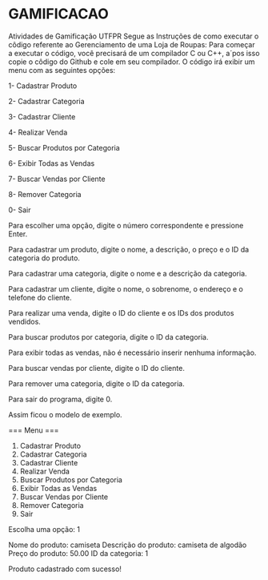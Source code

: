 # GAMIFICACAO
Atividades de Gamificação UTFPR
Segue as Instruções de como executar o côdigo referente ao Gerenciamento de uma Loja de Roupas:
Para começar a executar o código, você precisará de um compilador C ou C++, a´pos isso copie o côdigo do Github e cole em seu compilador. 
O código irá exibir um menu com as seguintes opções:

1- Cadastrar Produto

2- Cadastrar Categoria

3- Cadastrar Cliente

4- Realizar Venda

5- Buscar Produtos por Categoria

6- Exibir Todas as Vendas

7- Buscar Vendas por Cliente

8- Remover Categoria

0- Sair

Para escolher uma opção, digite o número correspondente e pressione Enter.

Para cadastrar um produto, digite o nome, a descrição, o preço e o ID da categoria do produto.

Para cadastrar uma categoria, digite o nome e a descrição da categoria.

Para cadastrar um cliente, digite o nome, o sobrenome, o endereço e o telefone do cliente.

Para realizar uma venda, digite o ID do cliente e os IDs dos produtos vendidos.

Para buscar produtos por categoria, digite o ID da categoria.

Para exibir todas as vendas, não é necessário inserir nenhuma informação.

Para buscar vendas por cliente, digite o ID do cliente.

Para remover uma categoria, digite o ID da categoria.

Para sair do programa, digite 0.

Assim ficou o modelo de exemplo.

=== Menu ===
1. Cadastrar Produto
2. Cadastrar Categoria
3. Cadastrar Cliente
4. Realizar Venda
5. Buscar Produtos por Categoria
6. Exibir Todas as Vendas
7. Buscar Vendas por Cliente
8. Remover Categoria
0. Sair

Escolha uma opção: 1

Nome do produto: camiseta
Descrição do produto: camiseta de algodão
Preço do produto: 50.00
ID da categoria: 1

Produto cadastrado com sucesso!
